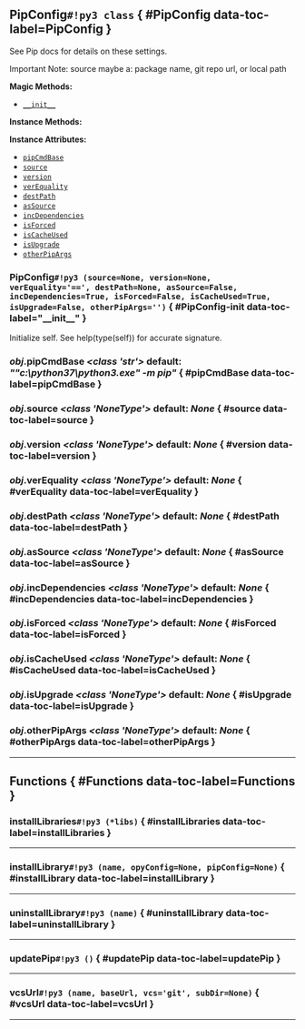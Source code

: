 ## **PipConfig**`#!py3 class` { #PipConfig data-toc-label=PipConfig }

See Pip docs for details on these settings.

Important Note: source maybe a: 
package name, git repo url, or local path

**Magic Methods:**

 - [`__init__`](#PipConfig-init)

**Instance Methods:** 


**Instance Attributes:** 

 - [`pipCmdBase`](#pipCmdBase)
 - [`source`](#source)
 - [`version`](#version)
 - [`verEquality`](#verEquality)
 - [`destPath`](#destPath)
 - [`asSource`](#asSource)
 - [`incDependencies`](#incDependencies)
 - [`isForced`](#isForced)
 - [`isCacheUsed`](#isCacheUsed)
 - [`isUpgrade`](#isUpgrade)
 - [`otherPipArgs`](#otherPipArgs)

### **PipConfig**`#!py3 (source=None, version=None, verEquality='==', destPath=None, asSource=False, incDependencies=True, isForced=False, isCacheUsed=True, isUpgrade=False, otherPipArgs='')` { #PipConfig-init data-toc-label="&lowbar;&lowbar;init&lowbar;&lowbar;" }

Initialize self.  See help(type(self)) for accurate signature.
### *obj*.**pipCmdBase** *<class 'str'>* default: *""c:\python37\python3.exe" -m pip"* { #pipCmdBase data-toc-label=pipCmdBase }


### *obj*.**source** *<class 'NoneType'>* default: *None* { #source data-toc-label=source }


### *obj*.**version** *<class 'NoneType'>* default: *None* { #version data-toc-label=version }


### *obj*.**verEquality** *<class 'NoneType'>* default: *None* { #verEquality data-toc-label=verEquality }


### *obj*.**destPath** *<class 'NoneType'>* default: *None* { #destPath data-toc-label=destPath }


### *obj*.**asSource** *<class 'NoneType'>* default: *None* { #asSource data-toc-label=asSource }


### *obj*.**incDependencies** *<class 'NoneType'>* default: *None* { #incDependencies data-toc-label=incDependencies }


### *obj*.**isForced** *<class 'NoneType'>* default: *None* { #isForced data-toc-label=isForced }


### *obj*.**isCacheUsed** *<class 'NoneType'>* default: *None* { #isCacheUsed data-toc-label=isCacheUsed }


### *obj*.**isUpgrade** *<class 'NoneType'>* default: *None* { #isUpgrade data-toc-label=isUpgrade }


### *obj*.**otherPipArgs** *<class 'NoneType'>* default: *None* { #otherPipArgs data-toc-label=otherPipArgs }



______

## **Functions** { #Functions data-toc-label=Functions }

### **installLibraries**`#!py3 (*libs)` { #installLibraries data-toc-label=installLibraries }



______

### **installLibrary**`#!py3 (name, opyConfig=None, pipConfig=None)` { #installLibrary data-toc-label=installLibrary }



______

### **uninstallLibrary**`#!py3 (name)` { #uninstallLibrary data-toc-label=uninstallLibrary }



______

### **updatePip**`#!py3 ()` { #updatePip data-toc-label=updatePip }



______

### **vcsUrl**`#!py3 (name, baseUrl, vcs='git', subDir=None)` { #vcsUrl data-toc-label=vcsUrl }



______

